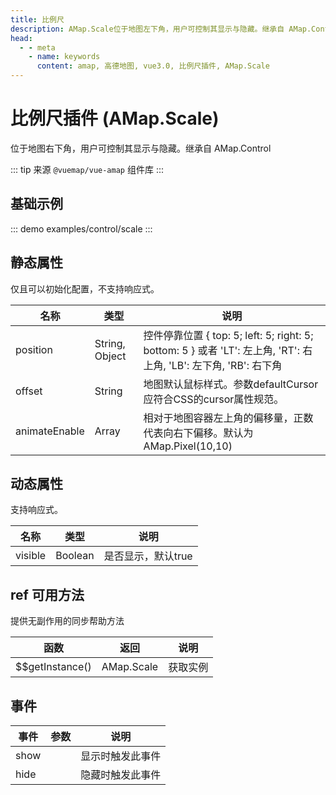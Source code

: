 ```yaml
---
title: 比例尺
description: AMap.Scale位于地图左下角，用户可控制其显示与隐藏。继承自 AMap.Control
head:
  - - meta
    - name: keywords
      content: amap, 高德地图, vue3.0, 比例尺插件, AMap.Scale
---
```

# 比例尺插件 (AMap.Scale)
位于地图右下角，用户可控制其显示与隐藏。继承自 AMap.Control

::: tip
来源 ```@vuemap/vue-amap``` 组件库
:::

## 基础示例

::: demo
examples/control/scale
:::

## 静态属性
仅且可以初始化配置，不支持响应式。

名称 | 类型 | 说明
---|---|---|
position| String, Object | 控件停靠位置 { top: 5; left: 5; right: 5; bottom: 5 } 或者 'LT': 左上角, 'RT': 右上角, 'LB': 左下角, 'RB': 右下角
offset | String | 地图默认鼠标样式。参数defaultCursor应符合CSS的cursor属性规范。
animateEnable | Array | 相对于地图容器左上角的偏移量，正数代表向右下偏移。默认为AMap.Pixel(10,10)

## 动态属性

支持响应式。

名称 | 类型 | 说明
---|---|---|
visible | Boolean | 是否显示，默认true


## ref 可用方法
提供无副作用的同步帮助方法

函数 | 返回 | 说明
---|---|---|
$$getInstance() | AMap.Scale | 获取实例


## 事件

事件 | 参数 | 说明
---|---|---|
show | | 显示时触发此事件
hide | | 隐藏时触发此事件
